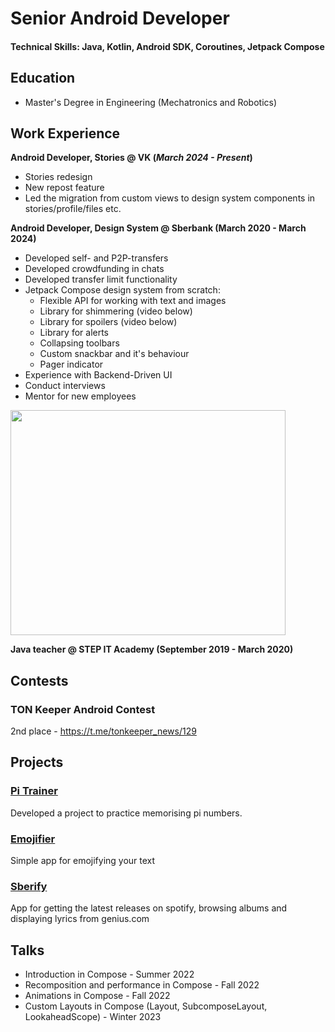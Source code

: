 # Senior Android Developer

#### Technical Skills: Java, Kotlin, Android SDK, Coroutines, Jetpack Compose

## Education
- Master's Degree in Engineering (Mechatronics and Robotics)

## Work Experience
**Android Developer, Stories @ VK (_March 2024 - Present_)**
- Stories redesign
- New repost feature
- Led the migration from custom views to design system components in stories/profile/files etc.

**Android Developer, Design System @ Sberbank (March 2020 - March 2024)**
- Developed self- and P2P-transfers
- Developed crowdfunding in chats
- Developed transfer limit functionality
- Jetpack Compose design system from scratch:
  - Flexible API for working with text and images
  - Library for shimmering (video below)
  - Library for spoilers (video below)
  - Library for alerts
  - Collapsing toolbars
  - Custom snackbar and it's behaviour
  - Pager indicator
- Experience with Backend-Driven UI
- Conduct interviews
- Mentor for new employees

<img src="https://github.com/kkgosu/kkgosu.github.io/assets/26660369/60277b0e-ec84-44f1-ac5f-3efd7c64f0b8" width="440" height="360">

**Java teacher @ STEP IT Academy (September 2019 - March 2020)**

## Contests
### TON Keeper Android Contest
2nd place - https://t.me/tonkeeper_news/129

## Projects
### [Pi Trainer](https://play.google.com/store/apps/details?id=com.kvlg.pitrainer)
Developed a project to practice memorising pi numbers. 

### [Emojifier](https://play.google.com/store/apps/details?id=com.kvlg.emojify)
Simple app for emojifying your text

### [Sberify](https://github.com/kkgosu/Sberify)
App for getting the latest releases on spotify, browsing albums and displaying lyrics from genius.com

## Talks
- Introduction in Compose - Summer 2022
- Recomposition and performance in Compose - Fall 2022
- Animations in Compose - Fall 2022
- Custom Layouts in Compose (Layout, SubcomposeLayout, LookaheadScope) - Winter 2023
